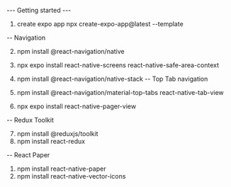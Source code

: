 --- Getting started ---

1. create expo app 
npx create-expo-app@latest --template

--  Navigation

2. npm install @react-navigation/native
3. npx expo install react-native-screens react-native-safe-area-context
4. npm install @react-navigation/native-stack
-- Top Tab navigation

5. npm install @react-navigation/material-top-tabs react-native-tab-view
6. npx expo install react-native-pager-view

-- Redux Toolkit

7. npm install @reduxjs/toolkit
8. npm install react-redux

-- React Paper

1. npm install react-native-paper
2. npm install react-native-vector-icons